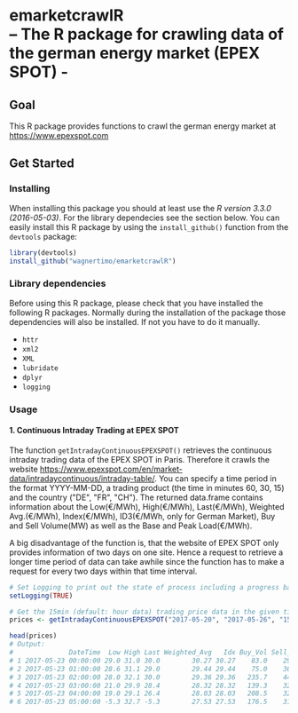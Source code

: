 # emarketcrawlR <br/> – The R package for crawling data of the german energy market (EPEX SPOT) - 


## Goal

This R package provides functions to crawl the german energy market at https://www.epexspot.com


## Get Started

### Installing

When installing this package you should at least use the *R version 3.3.0 (2016-05-03)*. For the library dependecies see the section below. You can easily install this R package by using the `install_github()` function from the `devtools` package:

```r
library(devtools)
install_github("wagnertimo/emarketcrawlR")
```
### Library dependencies

Before using this R package, please check that you have installed the following R packages. Normally during the installation of the package those dependencies will also be installed. If not you have to do it manually.

- `httr`
- `xml2`
- `XML`
- `lubridate`
- `dplyr`
- `logging`


### Usage

#### 1. Continuous Intraday Trading at EPEX SPOT

The function `getIntradayContinuousEPEXSPOT()` retrieves the continuous intraday trading data of the EPEX SPOT in Paris. Therefore it crawls the website https://www.epexspot.com/en/market-data/intradaycontinuous/intraday-table/. You can specify a time period in the format YYYY-MM-DD, a trading product (the time in minutes 60, 30, 15) and the country ("DE", "FR", "CH"). The returned data.frame contains information about the Low(€/MWh), High(€/MWh), Last(€/MWh), Weighted Avg.(€/MWh), Index(€/MWh), ID3(€/MWh, only for German Market), Buy and Sell Volume(MW) as well as the Base and Peak Load(€/MWh).

A big disadvantage of the function is, that the website of EPEX SPOT only provides information of two days on one site. Hence a request to retrieve a longer time period of data can take awhile since the function has to make a request for every two days within that time interval.

```r
# Set Logging to print out the state of process including a progress bar
setLogging(TRUE)

# Get the 15min (default: hour data) trading price data in the given time period of the german cont. intra. at EPEX SPOT
prices <- getIntradayContinuousEPEXSPOT("2017-05-20", "2017-05-26", "15", "DE")

head(prices)
# Output:
#              DateTime  Low High Last Weighted_Avg   Idx Buy_Vol Sell_Vol Index_Base Index_Peak
# 1 2017-05-23 00:00:00 29.0 31.0 30.0        30.27 30.27    83.0    293.5      33.66      35.44
# 2 2017-05-23 01:00:00 28.6 31.1 29.0        29.44 29.44    75.0    368.7      33.66      35.44
# 3 2017-05-23 02:00:00 28.0 32.1 30.0        29.36 29.36   235.7    441.7      33.66      35.44
# 4 2017-05-23 03:00:00 21.0 29.9 28.4        28.32 28.32   139.3    327.8      33.66      35.44
# 5 2017-05-23 04:00:00 19.0 29.1 26.4        28.03 28.03   208.5    329.0      33.66      35.44
# 6 2017-05-23 05:00:00 -5.3 32.7 -5.3        27.53 27.53   176.5    314.5      33.66      35.44

```



